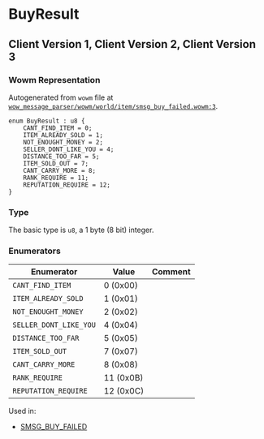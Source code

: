 # BuyResult

## Client Version 1, Client Version 2, Client Version 3

### Wowm Representation

Autogenerated from `wowm` file at [`wow_message_parser/wowm/world/item/smsg_buy_failed.wowm:3`](https://github.com/gtker/wow_messages/tree/main/wow_message_parser/wowm/world/item/smsg_buy_failed.wowm#L3).

```rust,ignore
enum BuyResult : u8 {
    CANT_FIND_ITEM = 0;
    ITEM_ALREADY_SOLD = 1;
    NOT_ENOUGHT_MONEY = 2;
    SELLER_DONT_LIKE_YOU = 4;
    DISTANCE_TOO_FAR = 5;
    ITEM_SOLD_OUT = 7;
    CANT_CARRY_MORE = 8;
    RANK_REQUIRE = 11;
    REPUTATION_REQUIRE = 12;
}
```
### Type
The basic type is `u8`, a 1 byte (8 bit) integer.
### Enumerators
| Enumerator | Value  | Comment |
| --------- | -------- | ------- |
| `CANT_FIND_ITEM` | 0 (0x00) |  |
| `ITEM_ALREADY_SOLD` | 1 (0x01) |  |
| `NOT_ENOUGHT_MONEY` | 2 (0x02) |  |
| `SELLER_DONT_LIKE_YOU` | 4 (0x04) |  |
| `DISTANCE_TOO_FAR` | 5 (0x05) |  |
| `ITEM_SOLD_OUT` | 7 (0x07) |  |
| `CANT_CARRY_MORE` | 8 (0x08) |  |
| `RANK_REQUIRE` | 11 (0x0B) |  |
| `REPUTATION_REQUIRE` | 12 (0x0C) |  |

Used in:
* [SMSG_BUY_FAILED](smsg_buy_failed.md)

